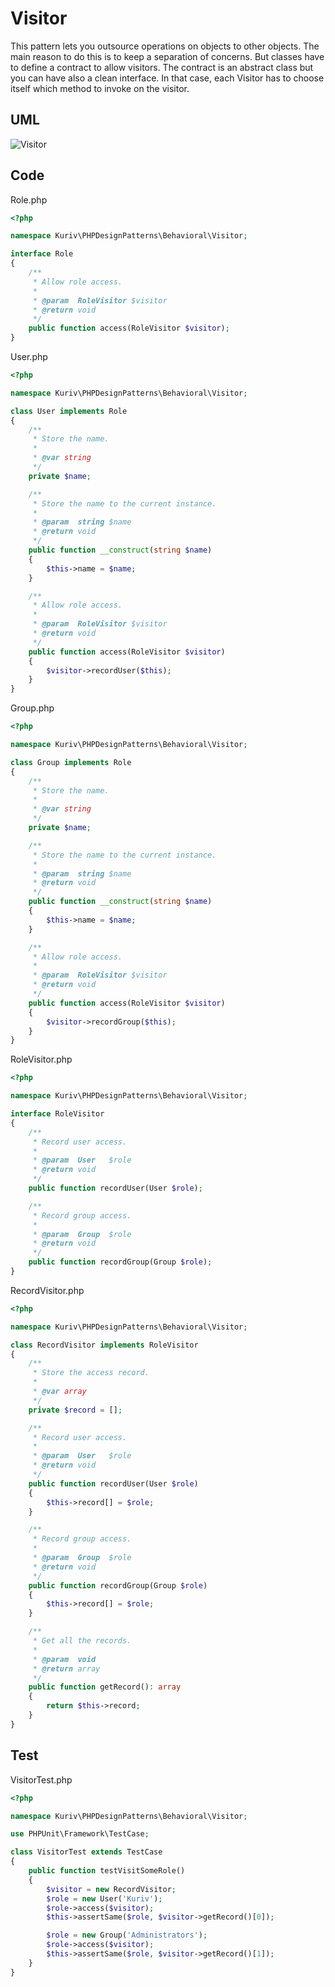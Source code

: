 # Visitor

This pattern lets you outsource operations on objects to other objects. The main reason to do this is to keep a separation of concerns. But classes have to define a contract to allow visitors. The contract is an abstract class but you can have also a clean interface. In that case, each Visitor has to choose itself which method to invoke on the visitor.

## UML

![Visitor](Visitor.png)

## Code

Role.php

```php
<?php

namespace Kuriv\PHPDesignPatterns\Behavioral\Visitor;

interface Role
{
    /**
     * Allow role access.
     *
     * @param  RoleVisitor $visitor
     * @return void
     */
    public function access(RoleVisitor $visitor);
}

```

User.php

```php
<?php

namespace Kuriv\PHPDesignPatterns\Behavioral\Visitor;

class User implements Role
{
    /**
     * Store the name.
     *
     * @var string
     */
    private $name;

    /**
     * Store the name to the current instance.
     *
     * @param  string $name
     * @return void
     */
    public function __construct(string $name)
    {
        $this->name = $name;
    }

    /**
     * Allow role access.
     *
     * @param  RoleVisitor $visitor
     * @return void
     */
    public function access(RoleVisitor $visitor)
    {
        $visitor->recordUser($this);
    }
}

```

Group.php

```php
<?php

namespace Kuriv\PHPDesignPatterns\Behavioral\Visitor;

class Group implements Role
{
    /**
     * Store the name.
     *
     * @var string
     */
    private $name;

    /**
     * Store the name to the current instance.
     *
     * @param  string $name
     * @return void
     */
    public function __construct(string $name)
    {
        $this->name = $name;
    }

    /**
     * Allow role access.
     *
     * @param  RoleVisitor $visitor
     * @return void
     */
    public function access(RoleVisitor $visitor)
    {
        $visitor->recordGroup($this);
    }
}

```

RoleVisitor.php

```php
<?php

namespace Kuriv\PHPDesignPatterns\Behavioral\Visitor;

interface RoleVisitor
{
    /**
     * Record user access.
     *
     * @param  User   $role
     * @return void
     */
    public function recordUser(User $role);

    /**
     * Record group access.
     *
     * @param  Group  $role
     * @return void
     */
    public function recordGroup(Group $role);
}

```

RecordVisitor.php

```php
<?php

namespace Kuriv\PHPDesignPatterns\Behavioral\Visitor;

class RecordVisitor implements RoleVisitor
{
    /**
     * Store the access record.
     *
     * @var array
     */
    private $record = [];

    /**
     * Record user access.
     *
     * @param  User   $role
     * @return void
     */
    public function recordUser(User $role)
    {
        $this->record[] = $role;
    }

    /**
     * Record group access.
     *
     * @param  Group  $role
     * @return void
     */
    public function recordGroup(Group $role)
    {
        $this->record[] = $role;
    }

    /**
     * Get all the records.
     *
     * @param  void
     * @return array
     */
    public function getRecord(): array
    {
        return $this->record;
    }
}

```

## Test

VisitorTest.php

```php
<?php

namespace Kuriv\PHPDesignPatterns\Behavioral\Visitor;

use PHPUnit\Framework\TestCase;

class VisitorTest extends TestCase
{
    public function testVisitSomeRole()
    {
        $visitor = new RecordVisitor;
        $role = new User('Kuriv');
        $role->access($visitor);
        $this->assertSame($role, $visitor->getRecord()[0]);

        $role = new Group('Administrators');
        $role->access($visitor);
        $this->assertSame($role, $visitor->getRecord()[1]);
    }
}

```

